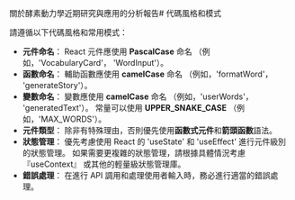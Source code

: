 關於酵素動力學近期研究與應用的分析報告# 代碼風格和模式

請遵循以下代碼風格和常用模式：

- **元件命名**： React 元件應使用 **PascalCase** 命名 （例如，'VocabularyCard'， 'WordInput'）。
- **函數命名**： 輔助函數應使用 **camelCase** 命名 （例如，'formatWord'， 'generateStory'）。
- **變數命名**： 變數應使用 **camelCase** 命名 （例如，'userWords'， 'generatedText'）。 常量可以使用 **UPPER_SNAKE_CASE** （例如，'MAX_WORDS'）。
- **元件類型**： 除非有特殊理由，否則優先使用**函數式元件**和**箭頭函數**語法。
- **狀態管理**： 優先考慮使用 React 的 'useState' 和 'useEffect' 進行元件級別的狀態管理。 如果需要更複雜的狀態管理，請根據具體情況考慮 『useContext』 或其他的輕量級狀態管理庫。
- **錯誤處理**： 在進行 API 調用和處理使用者輸入時，務必進行適當的錯誤處理。